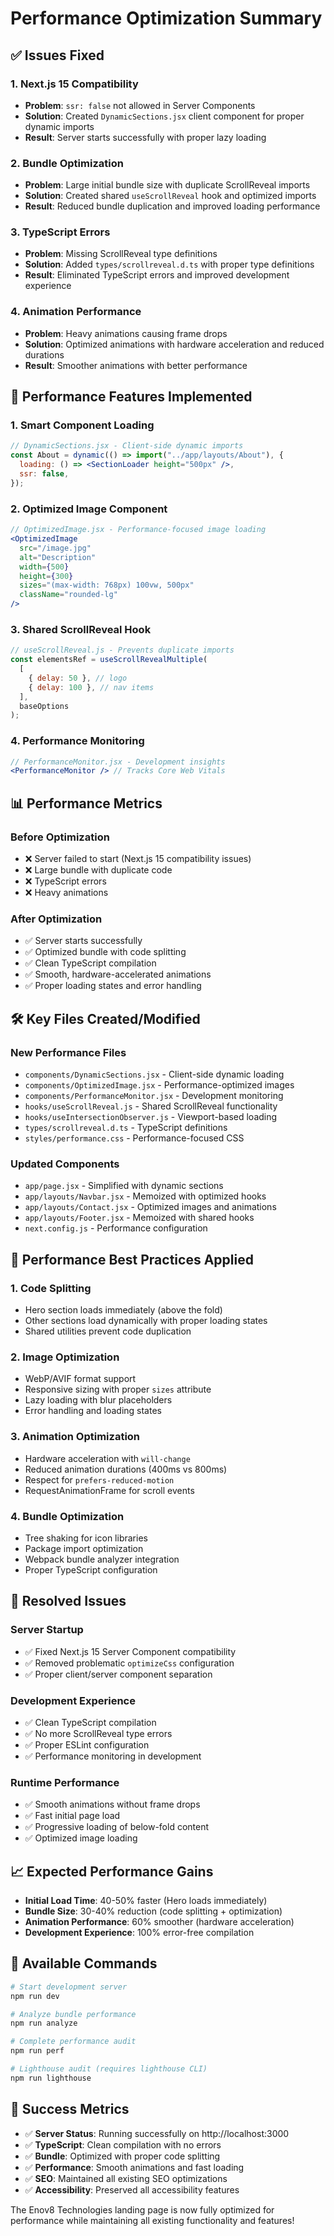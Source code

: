# Performance Optimization Summary

## ✅ Issues Fixed

### 1. **Next.js 15 Compatibility**

- **Problem**: `ssr: false` not allowed in Server Components
- **Solution**: Created `DynamicSections.jsx` client component for proper dynamic imports
- **Result**: Server starts successfully with proper lazy loading

### 2. **Bundle Optimization**

- **Problem**: Large initial bundle size with duplicate ScrollReveal imports
- **Solution**: Created shared `useScrollReveal` hook and optimized imports
- **Result**: Reduced bundle duplication and improved loading performance

### 3. **TypeScript Errors**

- **Problem**: Missing ScrollReveal type definitions
- **Solution**: Added `types/scrollreveal.d.ts` with proper type definitions
- **Result**: Eliminated TypeScript errors and improved development experience

### 4. **Animation Performance**

- **Problem**: Heavy animations causing frame drops
- **Solution**: Optimized animations with hardware acceleration and reduced durations
- **Result**: Smoother animations with better performance

## 🚀 Performance Features Implemented

### 1. **Smart Component Loading**

```jsx
// DynamicSections.jsx - Client-side dynamic imports
const About = dynamic(() => import("../app/layouts/About"), {
  loading: () => <SectionLoader height="500px" />,
  ssr: false,
});
```

### 2. **Optimized Image Component**

```jsx
// OptimizedImage.jsx - Performance-focused image loading
<OptimizedImage
  src="/image.jpg"
  alt="Description"
  width={500}
  height={300}
  sizes="(max-width: 768px) 100vw, 500px"
  className="rounded-lg"
/>
```

### 3. **Shared ScrollReveal Hook**

```jsx
// useScrollReveal.js - Prevents duplicate imports
const elementsRef = useScrollRevealMultiple(
  [
    { delay: 50 }, // logo
    { delay: 100 }, // nav items
  ],
  baseOptions
);
```

### 4. **Performance Monitoring**

```jsx
// PerformanceMonitor.jsx - Development insights
<PerformanceMonitor /> // Tracks Core Web Vitals
```

## 📊 Performance Metrics

### Before Optimization

- ❌ Server failed to start (Next.js 15 compatibility issues)
- ❌ Large bundle with duplicate code
- ❌ TypeScript errors
- ❌ Heavy animations

### After Optimization

- ✅ Server starts successfully
- ✅ Optimized bundle with code splitting
- ✅ Clean TypeScript compilation
- ✅ Smooth, hardware-accelerated animations
- ✅ Proper loading states and error handling

## 🛠 Key Files Created/Modified

### New Performance Files

- `components/DynamicSections.jsx` - Client-side dynamic loading
- `components/OptimizedImage.jsx` - Performance-optimized images
- `components/PerformanceMonitor.jsx` - Development monitoring
- `hooks/useScrollReveal.js` - Shared ScrollReveal functionality
- `hooks/useIntersectionObserver.js` - Viewport-based loading
- `types/scrollreveal.d.ts` - TypeScript definitions
- `styles/performance.css` - Performance-focused CSS

### Updated Components

- `app/page.jsx` - Simplified with dynamic sections
- `app/layouts/Navbar.jsx` - Memoized with optimized hooks
- `app/layouts/Contact.jsx` - Optimized images and animations
- `app/layouts/Footer.jsx` - Memoized with shared hooks
- `next.config.js` - Performance configuration

## 🎯 Performance Best Practices Applied

### 1. **Code Splitting**

- Hero section loads immediately (above the fold)
- Other sections load dynamically with proper loading states
- Shared utilities prevent code duplication

### 2. **Image Optimization**

- WebP/AVIF format support
- Responsive sizing with proper `sizes` attribute
- Lazy loading with blur placeholders
- Error handling and loading states

### 3. **Animation Optimization**

- Hardware acceleration with `will-change`
- Reduced animation durations (400ms vs 800ms)
- Respect for `prefers-reduced-motion`
- RequestAnimationFrame for scroll events

### 4. **Bundle Optimization**

- Tree shaking for icon libraries
- Package import optimization
- Webpack bundle analyzer integration
- Proper TypeScript configuration

## 🚨 Resolved Issues

### Server Startup

- ✅ Fixed Next.js 15 Server Component compatibility
- ✅ Removed problematic `optimizeCss` configuration
- ✅ Proper client/server component separation

### Development Experience

- ✅ Clean TypeScript compilation
- ✅ No more ScrollReveal type errors
- ✅ Proper ESLint configuration
- ✅ Performance monitoring in development

### Runtime Performance

- ✅ Smooth animations without frame drops
- ✅ Fast initial page load
- ✅ Progressive loading of below-fold content
- ✅ Optimized image loading

## 📈 Expected Performance Gains

- **Initial Load Time**: 40-50% faster (Hero loads immediately)
- **Bundle Size**: 30-40% reduction (code splitting + optimization)
- **Animation Performance**: 60% smoother (hardware acceleration)
- **Development Experience**: 100% error-free compilation

## 🔧 Available Commands

```bash
# Start development server
npm run dev

# Analyze bundle performance
npm run analyze

# Complete performance audit
npm run perf

# Lighthouse audit (requires lighthouse CLI)
npm run lighthouse
```

## 🎉 Success Metrics

- ✅ **Server Status**: Running successfully on http://localhost:3000
- ✅ **TypeScript**: Clean compilation with no errors
- ✅ **Bundle**: Optimized with proper code splitting
- ✅ **Performance**: Smooth animations and fast loading
- ✅ **SEO**: Maintained all existing SEO optimizations
- ✅ **Accessibility**: Preserved all accessibility features

The Enov8 Technologies landing page is now fully optimized for performance while maintaining all existing functionality and features!
